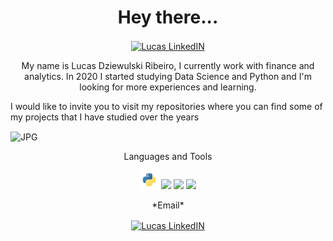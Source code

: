 <h1 align='center'>
Hey there...
</h1>


</p>
 <p align='center'>
    <a href="https://www.linkedin.com/in/lucas-dziewulski-ribeiro-336b1877/">
   
  <img align="center" alt="Lucas LinkedIN" width="35px" src="https://raw.githubusercontent.com/peterthehan/peterthehan/master/assets/linkedin.svg" />
      </a>
  
 </p>
 <p align='center'> 
  My name is Lucas Dziewulski Ribeiro, 
  I currently work with finance and analytics. In 2020 I started studying Data Science and Python and I'm looking for more experiences and learning.

  I would like to invite you to visit my repositories where you can find some of my projects that I have studied over the years
  
  <img align="center" alt="JPG" src="https://raw.githubusercontent.com/Luccadr/study_alura/main/shutterstock_610018373.jpg" width="2000" height="200" />
  
 </p>
 <p align='center'>
Languages and Tools
</p>
 <p align='center'>
  <code><img height="30" src="https://raw.githubusercontent.com/github/explore/80688e429a7d4ef2fca1e82350fe8e3517d3494d/topics/python/python.png"></code>
  <code><img height="30" src="https://raw.githubusercontent.com/Luccadr/study_alura/main/JN.png"></code>
  <code><img height="30" src="https://raw.githubusercontent.com/Luccadr/study_alura/main/GoogleC.jpg"></code>
  <code><img height="30" src="https://raw.githubusercontent.com/Luccadr/study_alura/main/sql.jpg"></code>
  
 
  </p>
 <p align='center'>
  *Email*
  </p>
 <p align='center'>
 <a href = "mailto:lucasdribeiro@hotmail.com">
 <img align="center" alt="Lucas LinkedIN" width="35px" src="https://raw.githubusercontent.com/Luccadr/study_alura/main/438-4380779_email-logo-email-png-transparent-png.png" target="_blank"></a>

  
